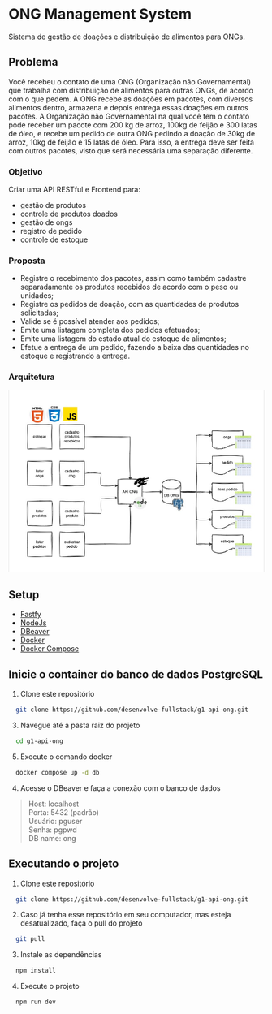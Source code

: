 # ONG Management System
Sistema de gestão de doações e distribuição de alimentos para ONGs.

## Problema
Você recebeu o contato de uma ONG (Organização não Governamental) que trabalha com distribuição de alimentos para outras ONGs, de acordo com o que pedem. A ONG recebe as doações em pacotes, com diversos alimentos dentro, armazena e depois entrega essas doações em outros pacotes.
A Organização não Governamental na qual você tem o contato pode receber um pacote com 200 kg de arroz, 100kg de feijão e 300 latas de óleo, e recebe um pedido de outra ONG pedindo a doação de 30kg de arroz, 10kg de feijão e 15 latas de óleo. Para isso, a entrega deve ser feita com outros pacotes, visto que será necessária uma separação diferente.

### Objetivo
Criar uma API RESTful e Frontend para:
- gestão de produtos
- controle de produtos doados
- gestão de ongs
- registro de pedido
- controle de estoque

### Proposta
- Registre o recebimento dos pacotes, assim como também cadastre separadamente os produtos recebidos de acordo com o peso ou unidades;
- Registre os pedidos de doação, com as quantidades de produtos solicitadas;
- Valide se é possível atender aos pedidos;
- Emite uma listagem completa dos pedidos efetuados;
- Emite uma listagem do estado atual do estoque de alimentos;
- Efetue a entrega de um pedido, fazendo a baixa das quantidades no estoque e registrando a entrega.

### Arquitetura
![Diagrama](./docs/ong-arch.jpg)

## Setup

- [Fastfy](https://fastify.dev/)
- [NodeJs](https://nodejs.org/en/download)
- [DBeaver](https://dbeaver.io/download/)
- [Docker](https://docs.docker.com/engine/install/)
- [Docker Compose](https://docs.docker.com/compose/install/)

## Inicie o container do banco de dados PostgreSQL

1. Clone este repositório
```bash
  git clone https://github.com/desenvolve-fullstack/g1-api-ong.git
```

3. Navegue até a pasta raiz do projeto
```bash
  cd g1-api-ong
```

5. Execute o comando docker
```bash
  docker compose up -d db
```

4. Acesse o DBeaver e faça a conexão com o banco de dados
  > Host: localhost\
  > Porta: 5432 (padrão)\
  > Usuário: pguser\
  > Senha: pgpwd\
  > DB name: ong

## Executando o projeto

1. Clone este repositório
```bash
  git clone https://github.com/desenvolve-fullstack/g1-api-ong.git
```

2. Caso já tenha esse repositório em seu computador, mas esteja desatualizado, faça o pull do projeto
```bash
  git pull
```

3. Instale as dependências
```bash
  npm install
```

4. Execute o projeto
```bash
  npm run dev
```